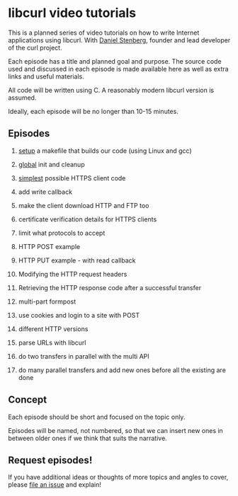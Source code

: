 # libcurl video tutorials

This is a planned series of video tutorials on how to write Internet
applications using libcurl. With [Daniel Stenberg](https://daniel.haxx.se/),
founder and lead developer of the curl project.

Each episode has a title and planned goal and purpose. The source code used
and discussed in each episode is made available here as well as extra links
and useful materials.

All code will be written using C. A reasonably modern libcurl version is
assumed.

Ideally, each episode will be no longer than 10-15 minutes.

## Episodes

1. [setup](setup/) a makefile that builds our code (using Linux and gcc)

2. [global](global/) init and cleanup

1. [simplest](simplest/) possible HTTPS client code

2. add write callback

3. make the client download HTTP and FTP too

2. certificate verification details for HTTPS clients

4. limit what protocols to accept

6. HTTP POST example

7. HTTP PUT example - with read callback

8. Modifying the HTTP request headers

8. Retrieving the HTTP response code after a successful transfer

8. multi-part formpost

9. use cookies and login to a site with POST

10. different HTTP versions

11. parse URLs with libcurl

12. do two transfers in parallel with the multi API

13. do many parallel transfers and add new ones before all the existing are done

## Concept

Each episode should be short and focused on the topic only.

Episodes will be named, not numbered, so that we can insert new ones in
between older ones if we think that suits the narrative.

## Request episodes!

If you have additional ideas or thoughts of more topics and angles to cover, please [file an issue](https://github.com/bagder/libcurl-video-tutorials/issues) and explain!
